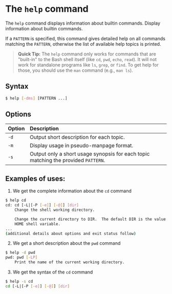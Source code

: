 # The `help` command
The `help` command displays information about builtin commands.
Display information about builtin commands.

If a `PATTERN` is specified, this command gives detailed help on all commands matching the `PATTERN`, otherwise the list of available help topics is printed.

> **Quick Tip:** The `help` command only works for commands that are "built-in" to the Bash shell itself (like `cd`, `pwd`, `echo`, `read`). It will not work for standalone programs like `ls`, `grep`, or `find`. To get help for those, you should use the `man` command (e.g., `man ls`).

## Syntax
```bash
$ help [-dms] [PATTERN ...]
```

## Options
|**Option**|**Description**|
|:--|:--|
|`-d`|Output short description for each topic.|
|`-m`|Display usage in pseudo-manpage format.|
|`-s`|Output only a short usage synopsis for each topic matching the provided `PATTERN`.|

## Examples of uses:
1. We get the complete information about the `cd` command
```bash
$ help cd
cd: cd [-L|[-P [-e]] [-@]] [dir]
    Change the shell working directory.

    Change the current directory to DIR.  The default DIR is the value of the
    HOME shell variable.
...
(additional details about options and exit status follow)
```
2. We get a short description about the `pwd` command
```bash 	
$ help -d pwd
pwd: pwd [-LP]
    Print the name of the current working directory.
```
3. We get the syntax of the `cd` command
```bash
$ help -s cd
cd [-L|[-P [-e]] [-@]] [dir]
```
